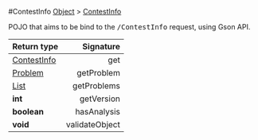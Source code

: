 #ContestInfo
[Object]() > [ContestInfo]()

<p>POJO that aims to be bind to the <tt>/ContestInfo</tt>
 request, using Gson API.</p>

Return type | Signature
--- | ---:
[ContestInfo]() | get
[Problem]() | getProblem
[List]() | getProblems
**int** | getVersion
**boolean** | hasAnalysis
**void** | validateObject
